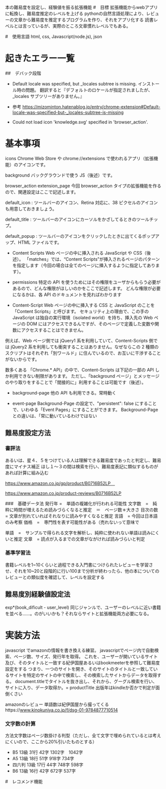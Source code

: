 本の難易度を設定し、経験値を振る拡張機能
#　目標
拡張機能からwebアプリに転換し、難易度推定のレベルを上げる
pythonの自然言語処理により、レビューの文章から難易度を推定するプログラムを作り、それをアプリ化する
読書レベルとは言っているが、実際のところ文章慣れレベルでもある。

#　使用言語
html, css, Javascript(node.js), json


# 起きたエラー一覧

##　デバック段階

- Default locale was specified, but \_locales subtree is missing.
  インストール時の問題。
  翻訳すると『デフォルトのロケールが指定されましたが、\_locales サブツリーがありません。』
- 参考
  https://mizominton.hatenablog.jp/entry/chrome-extension#Default-locale-was-specified-but-_locales-subtree-is-missing

- Could not load icon 'knowledge.svg' specified in 'browser_action'.

# 基本事項

icons
Chrome Web Store や chrome://extensions で使われるアプリ（拡張機能）のアイコンです。

background
バックグラウンドで使う JS（後述）です。

browser_action
extension_page
今回 browser_action タイプの拡張機能を作るので、関連設定はここで記述します。

default_icon : ツールバーのアイコン、Retina 対応に、38 ピクセルのアイコンも用意しておきましょう。

default_title : ツールバーのアイコンにカーソルをかざしてるときのツールチップ。

default_popup : ツールバーのアイコンをクリックしたときに出てくるポップアップ、HTML ファイルです。

- Content Scripts
  Web ページの中に挿入される JavaScript や CSS（後述）。
  「matches」では、“Content Scripts”が挿入されるページのパターンを指定します（今回の場合は全てのページに挿入するように指定してあります）。

- permissions
  特定の API を使うためにはその権限をユーザからもらう必要があるので、どんな権限がほしいのかをここで記述します。
  どんな権限が必要になるかは、各 API のドキュメントを見ればわかります

- Content-Script
  Web ページの中に挿入する CSS と JavaScript のことを「Content Scripts」と呼びます。
  セキュリティ上の理由で、この手の JavaScript は独自の実行環境（isolated world）を持ち、挿入先の Web ページの DOM にはアクセスできるんですが、そのページで定義した変数や関数にアクセスすることはできません。

例えば、Web ページ側では jQuery1 系を利用していて、Content-Scripts 側では jQuery2 系を利用しても衝突することはありません。なぜならこの 2 種類のスクリプトはそれぞれ「別ワールド」に住んでいるので、お互いに干渉することがないからです。

数多くある 「Chrome.\* API」の中で、Content-Scripts は下記の一部の API しか利用できない制限があります。
ただし、「background ページ」とメッセージのやり取りをすることで「間接的に」利用することは可能です（後述）。

- background-page
  他の API も利用できる。常時動く

- event-page
  Background-Page の設定で、"persistent": false にすることで、いわゆる「Event Pages」にすることができます。
  Background-Page との違いは、「常に動いているわけではない

##  難易度設定方法
### 書評法　

あるいは、星４、５をつけている人は理解できる難易度であったと判定し、難易度にマイナス補正
ほし１～３の間は検索を行い、難易度表記に類似するものがあれば計算に組み込む

https://www.amazon.co.jp/gp/product/B0716B52LP　

https://www.amazon.co.jp/product-reviews/B0716B52LP

###　基礎データ法
発行年 =　単語の複雑化が行われる可能性
文字数　=　純粋に時間が増えるため読みづらくなると推定　＝　ページ数＊大きさ
目次の数　= 文章が別れていればそれなりに読みやすくなると推定
言語　= 今回は日本語のみ考察
価格　=　専門性を表す可能性がある（売れないって意味で

単語　=　サンプルで得られる文字を解析し、純粋に使われない単語は読みにくいと推定
文章　= 読点が入るまでの文章がながければ読みづらいと判定
### 基準学習法
書籍レベルを1~10くらいと過程できる入門書につけられたレビューを学習させ、それを10~20と段階的に行い100まで分析が終わったら、他の本についてのレビューとの類似度を確認して、レベルを設定する
## 難易度別経験値設定法
exp*(book_dificult - user_level)
同じジャンルで、ユーザーのレベルに近い書籍を並べる……。のがいいかも？それならサイトと拡張機能両方必要になる。

# 実装方法
javascript でamazonの情報を書き換える練習。
javascriptでページ内で自動検索、ページ数、サイズ、発行年を取得。
これを、ユーザーが開いているサイト及び、そのタイトルと一致する紀伊国屋あるいはbookmeeterを参照して難易度設定をする
つまり、一つのサイトを開き、そのサイトのタイトルと一致しているサイトを特定のサイトの中で検索し、その検索したサイトからデータを取得する。
document.titleでタイトルを抜き出し、それから、グーグル検索を行い、サイトに入り、データ取得か。= productTitle
出版年はkindleか否かで判定が面倒くさい

amazonのレビュー
単語数は紀伊国屋から撮ってくるhttps://www.kinokuniya.co.jp/f/dsg-01-9784877710514

### 文字数の計算
方法文字数はページ数掛ける判型（ただし、全て文字で埋められているとは考えにくいので、ここから20%引いたものとする）　
- B5	13級	31行	42字  1302字　1042字
- A5	13級	18行	51字 918字 734字
- 四六判	13級	17行	44字 748字 598字
- B6	13級	16行	42字 672字 537字

#　レコメンド機能